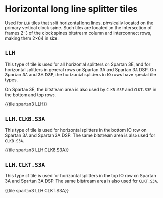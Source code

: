 # Horizontal long line splitter tiles

Used for `LLH` tiles that split horizontal long lines, physically located on the primary vertical clock spine. Such tiles are located on the intersection of frames 2-3 of the clock spines bitstream column and interconnect rows, making them 2×64 in size.

## `LLH`

This type of tile is used for all horizontal splitters on Spartan 3E, and for horizontal splitters in general rows on Spartan 3A and Spartan 3A DSP. On Spartan 3A and 3A DSP, the horizontal splitters in IO rows have special tile types.

On Spartan 3E, the bitstream area is also used by `CLKB.S3E` and `CLKT.S3E` in the bottom and top rows.

{{tile spartan3 LLH}}


## `LLH.CLKB.S3A`

This type of tile is used for horizontal splitters in the bottom IO row on Spartan 3A and Spartan 3A DSP. The same bitstream area is also used for `CLKB.S3A`.

{{tile spartan3 LLH.CLKB.S3A}}


## `LLH.CLKT.S3A`

This type of tile is used for horizontal splitters in the top IO row on Spartan 3A and Spartan 3A DSP. The same bitstream area is also used for `CLKT.S3A`.

{{tile spartan3 LLH.CLKT.S3A}}